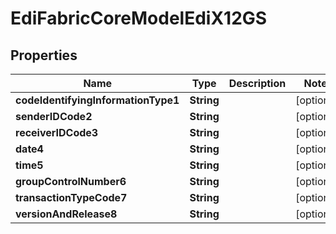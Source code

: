 
# EdiFabricCoreModelEdiX12GS

## Properties
Name | Type | Description | Notes
------------ | ------------- | ------------- | -------------
**codeIdentifyingInformationType1** | **String** |  |  [optional]
**senderIDCode2** | **String** |  |  [optional]
**receiverIDCode3** | **String** |  |  [optional]
**date4** | **String** |  |  [optional]
**time5** | **String** |  |  [optional]
**groupControlNumber6** | **String** |  |  [optional]
**transactionTypeCode7** | **String** |  |  [optional]
**versionAndRelease8** | **String** |  |  [optional]



